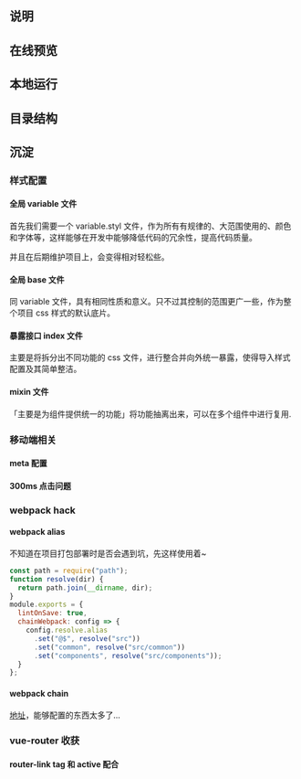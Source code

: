 ## 说明

## 在线预览

## 本地运行

## 目录结构

## 沉淀

### 样式配置

#### 全局 variable 文件

首先我们需要一个 variable.styl 文件，作为所有有规律的、大范围使用的、颜色和字体等，这样能够在开发中能够降低代码的冗余性，提高代码质量。

并且在后期维护项目上，会变得相对轻松些。

#### 全局 base 文件

同 variable 文件，具有相同性质和意义。只不过其控制的范围更广一些，作为整个项目 css 样式的默认底片。

#### 暴露接口 index 文件

主要是将拆分出不同功能的 css 文件，进行整合并向外统一暴露，使得导入样式配置及其简单整洁。

#### mixin 文件

「主要是为组件提供统一的功能」将功能抽离出来，可以在多个组件中进行复用.

### 移动端相关

#### meta 配置

#### 300ms 点击问题

### webpack hack

#### webpack alias

不知道在项目打包部署时是否会遇到坑，先这样使用着~

```js
const path = require("path");
function resolve(dir) {
  return path.join(__dirname, dir);
}
module.exports = {
  lintOnSave: true,
  chainWebpack: config => {
    config.resolve.alias
      .set("@$", resolve("src"))
      .set("common", resolve("src/common"))
      .set("components", resolve("src/components"));
  }
};
```

#### webpack chain

[地址](https://github.com/neutrinojs/webpack-chain)，能够配置的东西太多了...

### vue-router 收获

#### router-link tag 和 active 配合
